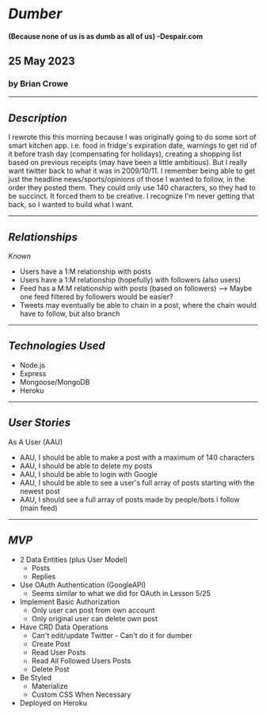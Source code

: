 # **_Dumber_**

#### (Because none of us is as dumb as all of us) -Despair.com

## 25 May 2023

### by Brian Crowe

---

## **_Description_**

I rewrote this this morning because I was originally going to do some sort of smart kitchen app. i.e. food in fridge's expiration date, warnings to get rid of it before trash day (compensating for holidays), creating a shopping list based on previous receipts (may have been a little ambitious). But I really want twitter back to what it was in 2009/10/11. I remember being able to get just the headline news/sports/opinions of those I wanted to follow, in the order they posted them. They could only use 140 characters, so they had to be succinct. It forced them to be creative. I recognize I'm never getting that back, so I wanted to build what I want.

---

## **_Relationships_**

_Known_

- Users have a 1:M relationship with posts
- Users have a 1:M relationship (hopefully) with followers (also users)
- Feed has a M:M relationship with posts (based on followers) --> Maybe one feed filtered by followers would be easier?
- Tweets may eventually be able to chain in a post, where the chain would have to follow, but also branch

---

## **_Technologies Used_**

- Node.js
- Express
- Mongoose/MongoDB
- Heroku

---

## **_User Stories_**

As A User (AAU)

- AAU, I should be able to make a post with a maximum of 140 characters
- AAU, I should be able to delete my posts
- AAU, I should be able to login with Google
- AAU, I should be able to see a user's full array of posts starting with the newest post
- AAU, I should see a full array of posts made by people/bots I follow (main feed)

---

## **_MVP_**

- 2 Data Entities (plus User Model)
  - Posts
  - Replies
- Use OAuth Authentication (GoogleAPI)
  - Seems similar to what we did for OAuth in Lesson 5/25
- Implement Basic Authorization
  - Only user can post from own account
  - Only original user can delete own post
- Have CRD Data Operations
  - Can't edit/update Twitter - Can't do it for dumber
  - Create Post
  - Read User Posts
  - Read All Followed Users Posts
  - Delete Post
- Be Styled
  - Materialize
  - Custom CSS When Necessary
- Deployed on Heroku
